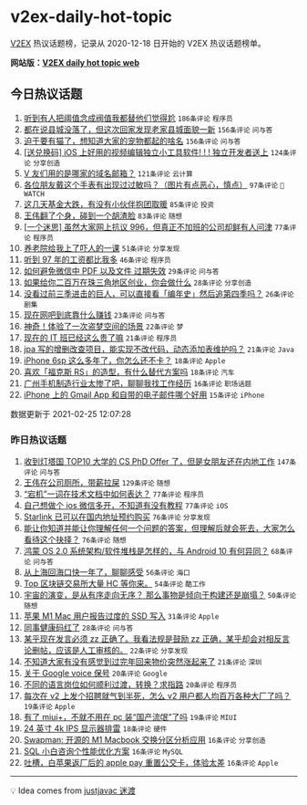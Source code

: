 # v2ex-daily-hot-topic

[V2EX](https://www.v2ex.com/) 热议话题榜，记录从 2020-12-18 日开始的 V2EX 热议话题榜单。

**网站版：[V2EX daily hot topic web](https://realleonardo.github.io/v2ex-daily-hot-topic-web/)**

## 今日热议话题

<!-- TODAY BEGIN -->

1. [听到有人把阈值念成阀值我都替他们觉得尬](https://www.v2ex.com/t/756103) `186条评论` `程序员`
1. [都在说县城没落了，但这次回家发现老家县城面貌一新](https://www.v2ex.com/t/756126) `156条评论` `问与答`
1. [迫于要有猫了，想知道大家的宠物都起的啥名](https://www.v2ex.com/t/756210) `156条评论` `问与答`
1. [[送兑换码] iOS 上好用的视频编辑独立小工具软件! ! ! 独立开发者送上](https://www.v2ex.com/t/756040) `124条评论` `分享创造`
1. [V 友们用的是哪家的域名邮箱？](https://www.v2ex.com/t/756059) `121条评论` `云计算`
1. [各位朋友戴这个手表有出现过过敏吗？（图片有点恶心，慎点）](https://www.v2ex.com/t/756068) `97条评论` ` WATCH`
1. [这几天基金大跌，有没有小伙伴抱团取暖](https://www.v2ex.com/t/756072) `85条评论` `投资`
1. [王伟翻了个身，碰到一个胡渣脸](https://www.v2ex.com/t/756028) `83条评论` `随想`
1. [[一个迷思] 虽然大家网上抗议 996，但真正不加班的公司却鲜有人问津](https://www.v2ex.com/t/756191) `77条评论` `程序员`
1. [养老院给我上了吓人的一课](https://www.v2ex.com/t/756092) `51条评论` `分享发现`
1. [听到 97 年的工资都比我多](https://www.v2ex.com/t/756255) `46条评论` `程序员`
1. [如何避免微信中 PDF 以及文件 过期失效](https://www.v2ex.com/t/756029) `29条评论` `问与答`
1. [如果给你二百万在珠三角地区创业，你会做什么](https://www.v2ex.com/t/756201) `28条评论` `分享创造`
1. [没看过前三季进击的巨人，可以直接看「编年史」然后追第四季吗？](https://www.v2ex.com/t/756033) `26条评论` `剧集`
1. [现在网吧到底靠什么赚钱](https://www.v2ex.com/t/756138) `23条评论` `问与答`
1. [神奇！体验了一次盗梦空间的场景](https://www.v2ex.com/t/756034) `22条评论` `梦`
1. [现在的 IT 班已经这么贵了嘛](https://www.v2ex.com/t/756276) `21条评论` `程序员`
1. [jpa 写的增删改查项目，能实现不改代码，动态添加表维护吗？](https://www.v2ex.com/t/756071) `21条评论` `Java`
1. [iPhone 6sp 这么多年了，你怎么还不卡？](https://www.v2ex.com/t/756167) `18条评论` `Apple`
1. [喜欢「福克斯 RS」的造型，有什么替代方案吗](https://www.v2ex.com/t/756078) `18条评论` `汽车`
1. [广州手机制造行业太惨了吧，聊聊我找工作经历](https://www.v2ex.com/t/756264) `16条评论` `职场话题`
1. [iPhone 上的 Gmail App 和自带的电子邮件哪个好用](https://www.v2ex.com/t/756250) `15条评论` `iPhone`

数据更新于 2021-02-25 12:07:28

<!-- TODAY END -->

### 昨日热议话题

<!-- YESTERDAY BEGIN -->

1. [收到灯塔国 TOP10 大学的 CS PhD Offer 了，但是女朋友还在内地工作](https://www.v2ex.com/t/755750) `147条评论` `问与答`
1. [王伟在公司厕所，带薪拉屎](https://www.v2ex.com/t/755667) `129条评论` `随想`
1. [“宕机”一词在技术文档中如何表达？](https://www.v2ex.com/t/755812) `77条评论` `程序员`
1. [自己想做个 ios 微信多开，不知道有没有教程](https://www.v2ex.com/t/755689) `77条评论` `iOS`
1. [Starlink 已可以在国内地址预约购买](https://www.v2ex.com/t/755749) `76条评论` `分享发现`
1. [能让你知道并能让你理解任何一个问题的答案，但理解后就会死去，大家怎么看待这个抉择？](https://www.v2ex.com/t/755698) `76条评论` `随想`
1. [鸿蒙 OS 2.0 系统架构/软件堆栈是怎样的，与 Android 10 有何异同？](https://www.v2ex.com/t/755739) `68条评论` `问与答`
1. [从上海回海口快一年了，聊聊感受](https://www.v2ex.com/t/755726) `56条评论` `海口`
1. [Top 区块链交易所大量 HC 等你来。](https://www.v2ex.com/t/755811) `54条评论` `酷工作`
1. [宇宙的演变，是从有序走向无序？ 那么事物是倾向于构建还是崩塌？](https://www.v2ex.com/t/755674) `50条评论` `随想`
1. [苹果 M1 Mac 用户报告过度的 SSD 写入](https://www.v2ex.com/t/755929) `31条评论` `Apple`
1. [同事健康码红了](https://www.v2ex.com/t/755804) `28条评论` `问与答`
1. [某乎现在发言必须 zz 正确了。我看法规是鼓励 zz 正确，某乎却会对相反言论删帖，应该是人工审核的。](https://www.v2ex.com/t/755751) `22条评论` `分享发现`
1. [不知道大家有没有感觉到过完年回来物价突然涨起来了](https://www.v2ex.com/t/755998) `21条评论` `深圳`
1. [关于 Google voice 保号](https://www.v2ex.com/t/755798) `20条评论` `Google`
1. [不同的语言岗位如何顺利过渡，转换？求指路](https://www.v2ex.com/t/755785) `20条评论` `程序员`
1. [每次在 v2 上发个招聘就气到半死，怎么 v2 用户都人均百万各种大厂了吗？](https://www.v2ex.com/t/755890) `19条评论` `Apple`
1. [有了 miui+，不就不用在 pc 装“国产流氓”了吗](https://www.v2ex.com/t/755672) `19条评论` `MIUI`
1. [24 英寸 4k IPS 显示器排雷](https://www.v2ex.com/t/755840) `18条评论` `硬件`
1. [Swapman: 开源的 M1 Macbook 交换分区分析应用](https://www.v2ex.com/t/755994) `16条评论` `分享创造`
1. [SQL 小白咨询个性能优化方案](https://www.v2ex.com/t/755915) `16条评论` `MySQL`
1. [吐槽，白苹果返厂后的 apple pay 重置公交卡，体验太差](https://www.v2ex.com/t/755828) `16条评论` `Apple`

<!-- YESTERDAY END -->

---

💡 Idea comes from [justjavac 迷渡](https://github.com/justjavac/)
